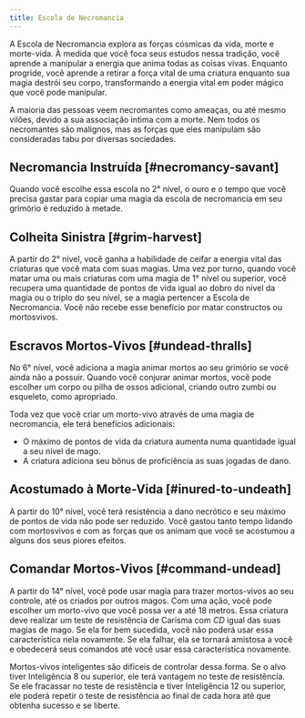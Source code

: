```yaml
---
title: Escola de Necromancia
---
```


A Escola de Necromancia explora as forças cósmicas da vida, morte e morte-vida. À medida que você foca seus estudos nessa tradição, você aprende a manipular a energia que anima todas as coisas vivas. Enquanto progride, você aprende a retirar a força vital de uma criatura enquanto sua magia destrói seu corpo, transformando a energia vital em poder mágico que você pode manipular.

A maioria das pessoas veem necromantes como ameaças, ou até mesmo vilões, devido a sua associação intima com a morte. Nem todos os necromantes são malignos, mas as forças que eles manipulam são consideradas tabu por diversas sociedades.

## Necromancia Instruída [#necromancy-savant]

Quando você escolhe essa escola no 2° nível, o ouro e o tempo que você precisa gastar para copiar uma magia da escola de necromancia em seu grimório é reduzido à metade.

## Colheita Sinistra [#grim-harvest]

A partir do 2° nível, você ganha a habilidade de ceifar a energia vital das criaturas que você mata com suas magias. Uma vez por turno, quando você matar uma ou mais criaturas com uma magia de 1° nível ou superior, você recupera uma quantidade de pontos de vida igual ao dobro do nível da magia ou o triplo do seu nível, se a magia pertencer a Escola de Necromancia. Você não recebe esse benefício por matar constructos ou mortosvivos.

## Escravos Mortos-Vivos [#undead-thralls]

No 6° nível, você adiciona a magia animar mortos ao seu grimório se você ainda não a possuir. Quando você conjurar animar mortos, você pode escolher um corpo ou pilha de ossos adicional, criando outro zumbi ou esqueleto, como apropriado.

Toda vez que você criar um morto-vivo através de uma magia de necromancia, ele terá benefícios adicionais:

- O máximo de pontos de vida da criatura aumenta numa quantidade igual a seu nível de mago.
- A criatura adiciona seu bônus de proficiência as suas jogadas de dano.

## Acostumado à Morte-Vida [#inured-to-undeath]

A partir do 10° nível, você terá resistência a dano necrótico e seu máximo de pontos de vida não pode ser reduzido. Você gastou tanto tempo lidando com mortosvivos e com as forças que os animam que você se acostumou a alguns dos seus piores efeitos.

## Comandar Mortos-Vivos [#command-undead]

A partir do 14° nível, você pode usar magia para trazer mortos-vivos ao seu controle, até os criados por outros magos. Com uma ação, você pode escolher um morto-vivo que você possa ver a até 18 metros. Essa criatura deve realizar um teste de resistência de Carisma com $CD$ igual das suas magias de mago. Se ela for bem sucedida, você não poderá usar essa característica nela novamente. Se ela falhar, ela se tornará amistosa a você e obedecerá seus comandos até você usar essa característica novamente.

Mortos-vivos inteligentes são difíceis de controlar dessa forma. Se o alvo tiver Inteligência 8 ou superior, ele terá vantagem no teste de resistência. Se ele fracassar no teste de resistência e tiver Inteligência 12 ou superior, ele poderá repetir o teste de resistência ao final de cada hora até que obtenha sucesso e se liberte.

